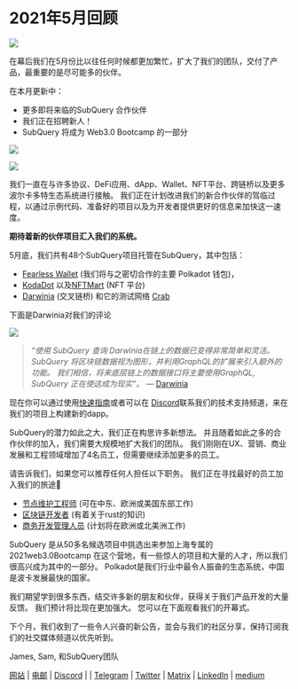 # 2021年5月回顾

![](https://miro.medium.com/max/1400/1*5E_eIJBTvHI7W24ib_Syvw.png)

在幕后我们在5月份比以往任何时候都更加繁忙，扩大了我们的团队，交付了产品，最重要的是尽可能多的伙伴。

在本月更新中：

- 更多即将来临的SubQuery 合作伙伴
- 我们正在招聘新人！
- SubQuery 将成为 Web3.0 Bootcamp 的一部分

![](https://miro.medium.com/freeze/max/60/1*bFOaBnLZUfhRxiQa7fjbwA.gif?q=20)

![](https://miro.medium.com/max/640/1*bFOaBnLZUfhRxiQa7fjbwA.gif)

我们一直在与许多协议、DeFi应用、dApp、Wallet、NFT平台、跨链桥以及更多波尔卡多特生态系统进行接触。 我们正在计划改进我们的新合作伙伴的驾临过程，以通过示例代码、准备好的项目以及为开发者提供更好的信息来加快这一速度。

**期待着新的伙伴项目汇入我们的系统。**

5月底，我们共有48个SubQuery项目托管在SubQuery，其中包括：

- [Fearless Wallet](https://fearlesswallet.io/) (我们将与之密切合作的主要 Polkadot 钱包)，
- [KodaDot](https://kodadot.xyz/) 以及[NFTMart](https://www.nftmart.io/) (NFT 平台)
- [Darwinia](https://explorer.subquery.network/subquery/darwinia-network/darwinia) (交叉链桥) 和它的测试网络 [Crab](https://explorer.subquery.network/subquery/wuminzhe/crab)

下面是Darwinia对我们的评论

![](https://miro.medium.com/max/1400/0*Bc8P3mcH6rz-KtT0)

> _“使用 SubQuery 查询 Darwinia在链上的数据已变得非常简单和灵活。 SubQuery 将区块链数据视为图形，并利用GraphQL的扩展来引入额外的功能。 我们相信，将来底层链上的数据接口将主要使用GraphQL, SubQuery 正在使这成为现实”。_ — [Darwinia](../customer_announcements/20210528-Darwinias-Network-Data-is-Now-Available-for-Free-on-SubQuery.md)

现在你可以通过使用[快速指南](https://doc.subquery.network/quickstart.html)或者可以在 [Discord](https://discord.com/invite/78zg8aBSMG)联系我们的技术支持频道，来在我们的项目上构建新的dapp。

SubQuery的潜力如此之大，我们正在构思许多新想法。 并且随着如此之多的合作伙伴的加入，我们需要大规模地扩大我们的团队。 我们刚刚在UX、营销、商业发展和工程领域增加了4名员工，但需要继续添加更多的员工。

请告诉我们，如果您可以推荐任何人担任以下职务。 我们正在寻找最好的员工加入我们的旅途🚀

- [节点维护工程师](https://dash.recooty.com/openings/details/e44cf9762b402f5d8b5bc36f60304a15) (可在中东、欧洲或美国东部工作)
- [区块链开发者](https://dash.recooty.com/openings/details/9578a63fbe545bd82cc5bbe749636af1) (有着关于rust的知识)
- [商务开发管理人员](https://rcty.co/3coJPrV) (计划将在欧洲或北美洲工作)

SubQuery 是从50多名候选项目中挑选出来参加上海专属的2021web3.0Bootcamp 在这个营地，有一些惊人的项目和大量的人才，所以我们很高兴成为其中的一部分。 Polkadot是我们行业中最令人振奋的生态系统，中国是波卡发展最快的国家。

我们期望学到很多东西，结交许多新的朋友和伙伴，获得关于我们产品开发的大量反馈。 我们预计将比现在更加强大。 您可以在下面观看我们的开幕式。

下个月，我们收到了一些令人兴奋的新公告，並会与我们的社区分享，保持订阅我们的社交媒体频道以优先听到。

James, Sam, 和SubQuery团队

[网站](https://subquery.network/) | [电邮](mailto:hello@subquery.network) | [Discord](https://discord.com/invite/78zg8aBSMG) | </a> | [Telegram](https://t.me/subquerynetwork) | [Twitter](https://twitter.com/subquerynetwork) | [Matrix](https://matrix.to/#/#subquery:matrix.org) | [LinkedIn](https://www.linkedin.com/company/subquery) | [medium](https://subquery.medium.com/)
